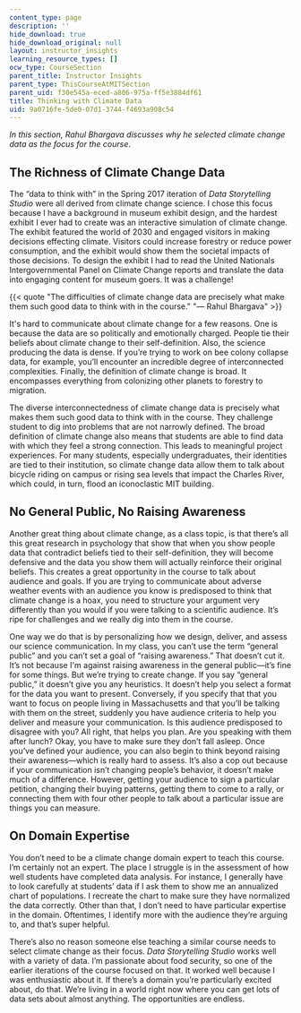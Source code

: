 ```yaml
---
content_type: page
description: ''
hide_download: true
hide_download_original: null
layout: instructor_insights
learning_resource_types: []
ocw_type: CourseSection
parent_title: Instructor Insights
parent_type: ThisCourseAtMITSection
parent_uid: f30e545a-eced-a806-975a-ff5e3884df61
title: Thinking with Climate Data
uid: 9a0716fe-5de0-07d1-3744-f4693a908c54
---
```


_In this section, Rahul Bhargava discusses why he selected climate change data as the focus for the course_.

The Richness of Climate Change Data
-----------------------------------

The “data to think with” in the Spring 2017 iteration of _Data Storytelling Studio_ were all derived from climate change science. I chose this focus because I have a background in museum exhibit design, and the hardest exhibit I ever had to create was an interactive simulation of climate change. The exhibit featured the world of 2030 and engaged visitors in making decisions effecting climate. Visitors could increase forestry or reduce power consumption, and the exhibit would show them the societal impacts of those decisions. To design the exhibit I had to read the United Nationals Intergovernmental Panel on Climate Change reports and translate the data into engaging content for museum goers. It was a challenge!

{{< quote "The difficulties of climate change data are precisely what make them such good data to think with in the course." "— Rahul Bhargava" >}}

It's hard to communicate about climate change for a few reasons. One is because the data are so politically and emotionally charged. People tie their beliefs about climate change to their self-definition. Also, the science producing the data is dense. If you’re trying to work on bee colony collapse data, for example, you’ll encounter an incredible degree of interconnected complexities. Finally, the definition of climate change is broad. It encompasses everything from colonizing other planets to forestry to migration. 

The diverse interconnectedness of climate change data is precisely what makes them such good data to think with in the course. They challenge student to dig into problems that are not narrowly defined. The broad definition of climate change also means that students are able to find data with which they feel a strong connection. This leads to meaningful project experiences. For many students, especially undergraduates, their identities are tied to their institution, so climate change data allow them to talk about bicycle riding on campus or rising sea levels that impact the Charles River, which could, in turn, flood an iconoclastic MIT building.

No General Public, No Raising Awareness
---------------------------------------

Another great thing about climate change, as a class topic, is that there’s all this great research in psychology that show that when you show people data that contradict beliefs tied to their self-definition, they will become defensive and the data you show them will actually reinforce their original beliefs. This creates a great opportunity in the course to talk about audience and goals. If you are trying to communicate about adverse weather events with an audience you know is predisposed to think that climate change is a hoax, you need to structure your argument very differently than you would if you were talking to a scientific audience. It’s ripe for challenges and we really dig into them in the course.

One way we do that is by personalizing how we design, deliver, and assess our science communication. In my class, you can’t use the term “general public” and you can’t set a goal of “raising awareness.” That doesn’t cut it. It’s not because I'm against raising awareness in the general public—it’s fine for some things. But we’re trying to create change. If you say “general public,” it doesn’t give you any heuristics. It doesn’t help you select a format for the data you want to present. Conversely, if you specify that that you want to focus on people living in Massachusetts and that you’ll be talking with them on the street, suddenly you have audience criteria to help you deliver and measure your communication. Is this audience predisposed to disagree with you? All right, that helps you plan. Are you speaking with them after lunch? Okay, you have to make sure they don’t fall asleep. Once you’ve defined your audience, you can also begin to think beyond raising their awareness—which is really hard to assess. It’s also a cop out because if your communication isn’t changing people’s behavior, it doesn’t make much of a difference. However, getting your audience to sign a particular petition, changing their buying patterns, getting them to come to a rally, or connecting them with four other people to talk about a particular issue are things you can measure.

On Domain Expertise
-------------------

You don’t need to be a climate change domain expert to teach this course. I’m certainly not an expert. The place I struggle is in the assessment of how well students have completed data analysis. For instance, I generally have to look carefully at students’ data if I ask them to show me an annualized chart of populations. I recreate the chart to make sure they have normalized the data correctly. Other than that, I don’t need to have particular expertise in the domain. Oftentimes, I identify more with the audience they’re arguing to, and that’s super helpful. 

There’s also no reason someone else teaching a similar course needs to select climate change as their focus. _Data Storytelling Studio_ works well with a variety of data. I’m passionate about food security, so one of the earlier iterations of the course focused on that. It worked well because I was enthusiastic about it. If there’s a domain you’re particularly excited about, do that. We’re living in a world right now where you can get lots of data sets about almost anything. The opportunities are endless.